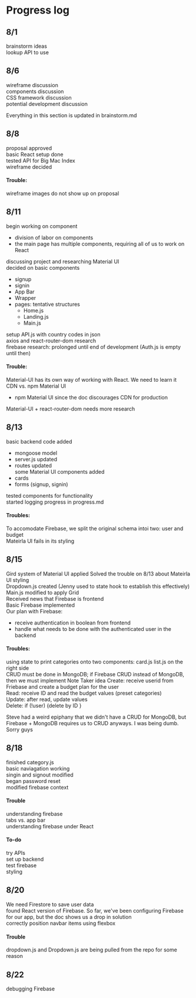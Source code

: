 # Progress log 
## 8/1 
brainstorm ideas  
lookup API to use  

## 8/6 
wireframe discussion  
components discussion  
CSS framework discussion  
potential development discussion  

Everything in this section is updated in brainstorm.md 

## 8/8 
proposal approved  
basic React setup done  
tested API for Big Mac Index  
wireframe decided  

#### Trouble: 
wireframe images do not show up on proposal  

## 8/11 
begin working on component  
 * division of labor on components 
 * the main page has multiple components, requiring all of us to work on React  

 discussing project and researching Material UI  
 decided on basic components  
* signup
* signin
* App Bar 
* Wrapper
* pages: tentative structures 
    * Home.js 
    * Landing.js
    * Main.js  

setup API.js with country codes in json  
axios and react-router-dom research  
firebase research: prolonged until end of development  (Auth.js is empty until then)  

#### Trouble: 
Material-UI has its own way of working with React. We need to learn it  
CDN vs. npm Material UI  
* npm Material UI since the doc discourages CDN for production  

Material-UI + react-router-dom needs more research  

## 8/13 
 basic backend code added  
* mongoose model 
* server.js updated 
* routes updated  
 some Material UI components added  
* cards 
* forms (signup, signin)  

tested components for functionality  
started logging progress in progress.md  

#### Troubles: 
 To accomodate Firebase, we split the original schema intoi two: user and budget  
 Mateirla UI fails in its styling  

## 8/15 
Gird system of Material UI applied 
Solved the trouble on 8/13 about Mateirla UI styling  
Dropdown.js created (Jenny used to state hook to establish this effectively)  
Main.js modified to apply Grid  
Received news that Firebase is frontend  
Basic Firebase implemented  
Our plan with Firebase:  
* receive authentication in boolean from frontend  
* handle what needs to be done with the authenticated user in the backend  

#### Troubles: 
using state to print categories onto two components: card.js list.js on the right side  
CRUD must be done in MongoDB; if Firebase CRUD instead of MongoDB, then we must implement Note Taker idea
Create: receive userid from Friebase and create a budget plan for the user  
Read: receive ID and read the budget values (preset categories)  
Update: after read, update values  
Delete: if (!user) {delete by ID }  

Steve had a weird epiphany that we didn't have a CRUD for MongoDB, but Firebase + MongoDB requires us to CRUD anyways. I was being dumb. Sorry guys 

## 8/18 
finished category.js  
basic naviagation working  
singin and signout modified  
began password reset  
modified firebase context  

#### Trouble  
understanding firebase  
tabs vs. app bar  
understanding firebase under React  

#### To-do
try APIs  
set up backend  
test firebase  
styling  

## 8/20
We need Firestore to save user data  
found React version of Firebase. So far, we've been configuring Firebase for our app, but the doc shows us a drop in solution  
correctly position navbar items using flexbox  

#### Trouble
dropdown.js and Dropdown.js are being pulled from the repo for some reason  

## 8/22 
debugging Firebase  